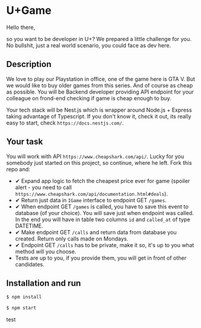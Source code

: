 # U+Game

Hello there,

so you want to be developer in U+? We prepared a little challenge for you. No bullshit, just a real world scenario, you could face as dev here.


## Description
We love to play our Playstation in office, one of the game here is GTA V. But we would like to buy older games from this series. And of course as cheap as possible.
You will be Backend developer providing API endpoint for your colleague on frond-end checking if game is cheap enough to buy.

Your tech stack will be Nest.js which is wrapper around Node.js + Express taking advantage of Typescript. If you don't know it, check it out, its really easy to start, check `https://docs.nestjs.com/`.

## Your task
You will work with API `https://www.cheapshark.com/api/`. Lucky for you somebody just started on this project, so continue, where he left. Fork this repo and:
- ✔ Expand app logic to fetch the cheapest price ever for game (spoiler alert - you need to call `https://www.cheapshark.com/api/documentation.html#deals`).
- ✔ Return just data in `IGame` interface to endpoint GET `/games`.
- ✔ When endpoint GET `/games` is called, you have to save this event to database (of your choice). You will save just when endpoint was called. In the end you will have in table two columns `id` and `called_at` of type DATETIME.
- ✔ Make endpoint GET `/calls` and return data from database you created. Return only calls made on Mondays.
- ✔ Endpoint GET `/calls` has to be private, make it so, it's up to you what method will you choose.
- Tests are up to you, if you provide them, you will get in front of other candidates.

## Installation and run

```bash
$ npm install
```
```bash
$ npm start
```

test